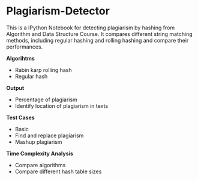 # Plagiarism-Detector
This is a IPython Notebook for detecting plagiarism by hashing from Algorithm and Data Structure Course. 
It compares different string matching methods, including regular hashing and rolling hashing and compare their performances. 

**Algorihtms** 
* Rabin karp rolling hash
* Regular hash 

**Output** 
* Percentage of plagiarism
* Identify location of plagiarism in texts


**Test Cases** 
*  Basic 
*  Find and replace plagiarism
*  Mashup plagiarism

**Time Complexity Analysis** 
*  Compare algorithms
*  Compare different hash table sizes

